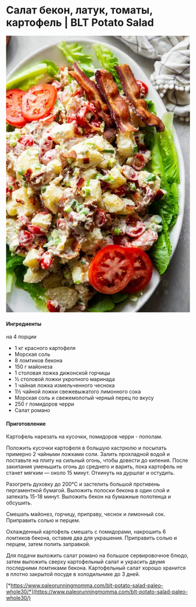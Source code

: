 ﻿---
image: ..\pics\blt-potato-salad-2-600x900.jpg
---
# Салат бекон, латук, томаты, картофель \| BLT Potato Salad

![BLT Potato Salad](..\pics\blt-potato-salad-2-600x900.jpg)

#### Ингредиенты

на 4 порции

* 1 кг красного картофеля
* Морская соль
* 8 ломтиков бекона
* 150 г майонеза
* 1 столовая ложка дижонской горчицы
* ½ столовой ложки укропного маринада
* 1 чайная ложка измельченного чеснока
* 1½ чайной ложки свежевыжатого лимонного сока
* Морская соль и свежемолотый черный перец по вкусу
* 250 г помидоров черри
* Салат романо

#### Приготовление

Картофель нарезать на кусочки, помидоров черри - пополам.

Положить кусочки картофеля в большую кастрюлю и посыпать примерно 2 чайными ложками соли. Залить прохладной водой и поставьте на плиту на сильный огонь, чтобы довести до кипения.
После закипания уменьшить огонь до среднего и варить, пока картофель не станет мягким — около 15 минут. Откинуть на дуршлаг и остудить.

Разогреть духовку до 200°С и застелить большой противень пергаментной бумагой. Выложить полоски бекона в один слой и запекать 15-18 минут. Выложить бекон на бумажные полотенца и обсушить.

Смешать майонез, горчицу, приправу, чеснок и лимонный сок. Приправить солью и перцем.

Охлажденный картофель смешать с помидорами, накрошить 6 ломтиков бекона, оставив два для украшения. Приправить солью и перцем, затем полить заправкой.

Для подачи выложить салат романо на большое сервировочное блюдо, затем выложить сверху картофельный салат и украсить двумя последними ломтиками бекона. Картофельный салат хорошо хранится в плотно закрытой посуде в холодильнике до 3 дней.

[*https://www.paleorunningmomma.com/blt-potato-salad-paleo-whole30/*](https://www.paleorunningmomma.com/blt-potato-salad-paleo-whole30/)

